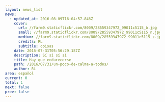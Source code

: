 ```yaml
---
layout: news_list
news:
  - updated_at: 2016-08-09T16:04:57.846Z
    cover:
      url: //farm9.staticflickr.com/8009/28559347972_99011c5115_b.jpg
      small: //farm9.staticflickr.com/8009/28559347972_99011c5115_n.jpg
      medium: //farm9.staticflickr.com/8009/28559347972_99011c5115_z.jpg
      credits: RL
      subtitle: coisas
    date: 2016-07-31T05:56:29.187Z
    description: Sí sí sí sí
    title: Hay que endurecerse
    path: /2016/07/31/un-poco-de-calma-a-todos/
    author: RL
area: español
current: 0
total: 1
next: false
prev: false
---
```


